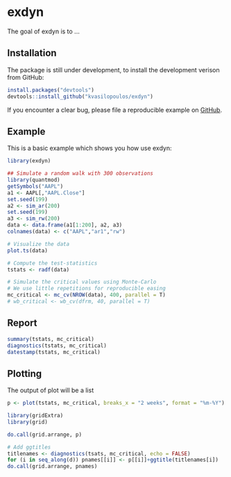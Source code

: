 <!-- README.md is generated from README.Rmd. Please edit that file -->
exdyn
=====

The goal of exdyn is to ...

Installation
------------

The package is still under development, to install the development verison from GitHub:

``` r
install.packages("devtools")
devtools::install_github("kvasilopoulos/exdyn")
```

If you encounter a clear bug, please file a reproducible example on [GitHub](https://github.com/kvasilopoulos/exdyn/issues).

Example
-------

This is a basic example which shows you how use exdyn:

``` r
library(exdyn)

## Simulate a random walk with 300 observations
library(quantmod)
getSymbols("AAPL")
a1 <- AAPL[,"AAPL.Close"]
set.seed(199)
a2 <- sim_ar(200)
set.seed(199)
a3 <- sim_rw(200)
data <- data.frame(a1[1:200], a2, a3)
colnames(data) <- c("AAPL","ar1","rw")

# Visualize the data
plot.ts(data)

# Compute the test-statistics
tstats <- radf(data)

# Simulate the critical values using Monte-Carlo
# We use little repetitions for reproducible easing
mc_critical <- mc_cv(NROW(data), 400, parallel = T)
# wb_critical <- wb_cv(dfrm, 40, parallel = T) 
```

Report
------

``` r
summary(tstats, mc_critical)
diagnostics(tstats, mc_critical)
datestamp(tstats, mc_critical)
```

Plotting
--------

The output of plot will be a list

``` r
p <- plot(tstats, mc_critical, breaks_x = "2 weeks", format = "%m-%Y")

library(gridExtra)
library(grid)

do.call(grid.arrange, p)

# Add ggtitles
titlenames <- diagnostics(tsats, mc_critical, echo = FALSE)
for (i in seq_along(d)) pnames[[i]] <- p[[i]]+ggtitle(titlenames[i])
do.call(grid.arrange, pnames)
```
